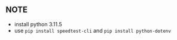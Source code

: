 ## NOTE

* install python 3.11.5
*  use ``pip install speedtest-cli`` and ``pip install python-dotenv``
